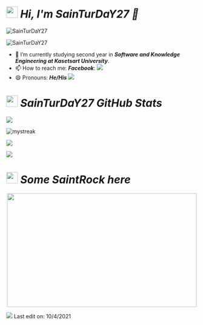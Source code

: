<!-- # Hi, I'm SainTurDaY27. 👋 -->

# <img src="https://media.giphy.com/media/iY8CRBdQXODJSCERIr/giphy.gif" width="30px">&nbsp;***Hi, I'm SainTurDaY27 👋***
<p align="left"> <img src="https://komarev.com/ghpvc/?username=SainTurDaY27" alt="SainTurDaY27" /> </p>
<p align="left"> <img src="https://img.shields.io/github/followers/SainTurDaY27?label=Follow&style=social" alt="SainTurDaY27" /> </p>


- 🌱 I’m currently studying second year in ***Software and Knowledge Engineering at Kasetsart University***.
- 📫 How to reach me: ***Facebook***: <a href="https://www.facebook.com/nong.vinsaint/"><img src="https://img.shields.io/badge/-Vinsaint Panuwat-1877F2?style=flat&logo=Facebook&logoColor=white"/></a>
- 😄 Pronouns: ***He/His***
<a href="https://www.youtube.com/watch?v=dQw4w9WgXcQ"><img src="https://user-images.githubusercontent.com/73097560/115834477-dbab4500-a447-11eb-908a-139a6edaec5c.gif"></a>
# <img src="https://media.giphy.com/media/iY8CRBdQXODJSCERIr/giphy.gif" width="30px">&nbsp;***SainTurDaY27 GitHub Stats***
<p><img src="https://github-readme-stats.vercel.app/api?username=SainTurDaY27&&theme=tokyonight"></p>
<p><img src="https://github-readme-streak-stats.herokuapp.com/?user=SainTurDaY27&theme=tokyonight" alt="mystreak"/></p>
<p><img src="https://github-readme-stats.vercel.app/api/top-langs?username=SainTurDaY27&theme=tokyonight" /></p>






<a href="https://www.youtube.com/watch?v=dQw4w9WgXcQ"><img src="https://user-images.githubusercontent.com/73097560/115834477-dbab4500-a447-11eb-908a-139a6edaec5c.gif"></a>
# <img src="https://media.giphy.com/media/iY8CRBdQXODJSCERIr/giphy.gif" width="30px">&nbsp;***Some SaintRock here***
<p align="center"><img src="https://c.tenor.com/9wvlPWT79YgAAAAC/saint-rock.gif" height="300" width="500"></p>
<a href="https://www.youtube.com/watch?v=dQw4w9WgXcQ"><img src="https://user-images.githubusercontent.com/73097560/115834477-dbab4500-a447-11eb-908a-139a6edaec5c.gif"></a>
Last edit on: 10/4/2021
